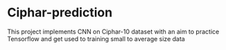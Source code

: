 # Ciphar-prediction
This project implements CNN on Ciphar-10 dataset with an aim to practice Tensorflow and get used to training small to average size data
